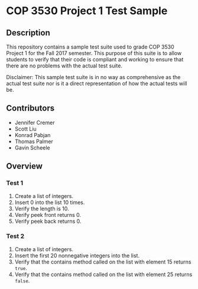 # COP 3530 Project 1 Test Sample

## Description

This repository contains a sample test suite used to grade COP 3530 Project 1 for the Fall 2017 semester. This purpose of this suite is to allow students to verify that their code is compliant and working to ensure that there are no problems with the actual test suite.

Disclaimer: This sample test suite is in no way as comprehensive as the actual test suite nor is it a direct representation of how the actual tests will be.

## Contributors

* Jennifer Cremer
* Scott Liu
* Konrad Pabjan
* Thomas Palmer
* Gavin Scheele

## Overview

### Test 1

1. Create a list of integers.
2. Insert 0 into the list 10 times.
3. Verify the length is 10.
4. Verify peek front returns 0.
4. Verify peek back returns 0.

### Test 2

1. Create a list of integers.
2. Insert the first 20 nonnegative integers into the list.
3. Verify that the contains method called on the list with element 15 returns `true`.
4. Verify that the contains method called on the list with element 25 returns `false`.



